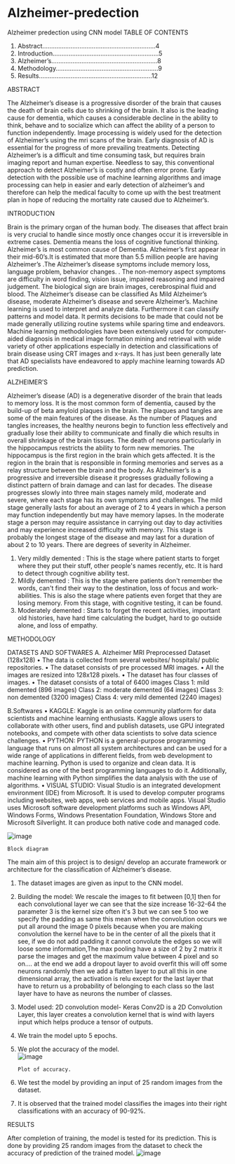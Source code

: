 # Alzheimer-predection
Alzheimer predection using CNN model
TABLE OF CONTENTS

1.	Abstract……………………………………………………….4
2.	Introduction…………………………………………………...5
3.	Alzheimer’s………………………………………….………..8
4.	Methodology………………………………………………….9
5.	Results……………………………………………………….12

ABSTRACT

The Alzheimer’s disease is a progressive disorder of the brain that causes the death of brain cells due to shrinking of the brain. It also is the leading cause for dementia, which causes a considerable decline in the ability to think, behave and to socialize which can affect the ability of a person to function independently. Image processing is widely used for the detection of Alzheimer’s using the mri scans of the brain.  Early diagnosis of AD is essential for the progress of more prevailing treatments. Detecting Alzheimer’s is a difficult and time consuming task, but requires brain imaging report and human expertise. Needless to say, this conventional approach to detect Alzheimer’s is costly and often error prone.
Early detection with the possible use of machine learning algorithms and image processing can help in easier and early detection of alzheimer’s and therefore can help the medical faculty to come up with the best treatment plan in hope of reducing the mortality rate caused due to Alzheimer’s.

INTRODUCTION 

Brain is the primary organ of the human body. The diseases that affect brain is very crucial to handle since mostly once changes occur it is irreversible in extreme cases. Dementia means the loss of cognitive functional thinking. Alzheimer’s is most common cause of Dementia. Alzheimer’s first appear in their mid-60’s.It is estimated that more than 5.5 million people are having Alzheimer’s .The Alzheimer’s disease symptoms include memory loss, language problem, behavior changes. . The non-memory aspect symptoms are difficulty in word finding, vision issue, impaired reasoning and impaired judgement. The biological sign are brain images, cerebrospinal fluid and blood. The Alzheimer’s disease can be classified As Mild Alzheimer’s disease, moderate Alzheimer’s disease and severe Alzheimer’s. 
Machine learning is used to interpret and analyze data. Furthermore it can classify patterns and model data. It permits decisions to be made that could not be made generally utilizing routine systems while sparing time and endeavors. Machine learning methodologies have been extensively used for computer-aided diagnosis in medical image formation mining and retrieval with wide variety of other applications especially in detection and classifications of brain disease using CRT images and x-rays. It has just been generally late that AD specialists have endeavored to apply machine learning towards AD prediction.

ALZHEIMER’S

Alzheimer’s disease (AD) is a degenerative disorder of the brain that leads to memory loss. It is the most common form of dementia, caused by the build-up of beta amyloid plaques in the brain. The plaques and tangles are some of the main features of the disease. As the number of Plaques and tangles increases, the healthy neurons begin to function less effectively and gradually lose their ability to communicate and finally die which results in overall shrinkage of the brain tissues. The death of neurons particularly in the hippocampus restricts the ability to form new memories. The hippocampus is the first region in the brain which gets affected. It is the region in the brain that is responsible in forming memories and serves as a relay structure between the brain and the body. 
As Alzheimer’s is a progressive and irreversible disease it progresses gradually following a distinct pattern of brain damage and can last for decades. The disease progresses slowly into three main stages namely mild, moderate and severe, where each stage has its own symptoms and challenges. The mild stage generally lasts for about an average of 2 to 4 years in which a person may function independently but may have memory lapses. In the moderate stage a person may require assistance in carrying out day to day activities and may experience increased difficulty with memory. This stage is probably the longest stage of the disease and may last for a duration of about 2 to 10 years.
There are degrees of severity in Alzheimer.
1.	Very mildly demented : This is the stage where patient starts to forget where they put their stuff, other people's names recently, etc. It is hard to detect through cognitive ability test.
2.	Mildly demented : This is the stage where patients don't remember the words, can't find their way to the destination, loss of focus and work-abilities. This is also the stage where patients even forget that they are losing memory. From this stage, with cognitive testing, it can be found.
3.	Moderately demented : Starts to forget the recent activities, important old histories, have hard time calculating the budget, hard to go outside alone, and loss of empathy.

METHODOLOGY

DATASETS AND SOFTWARES
A.	Alzheimer MRI Preprocessed Dataset (128x128)
•	The data is collected from several websites/ hospitals/ public repositories.
•	The dataset consists of pre processed MRI images.
•	All the images are resized into 128x128 pixels.
•	The dataset has four classes of images.
•	The dataset consists of a total of 6400 images
Class 1: mild demented (896 images)
Class 2: moderate demented (64 images)
Class 3: non demented (3200 images)
Class 4: very mild demented (2240 images)

B.Softwares
•	KAGGLE: Kaggle is an online community platform for data scientists and machine learning enthusiasts. Kaggle allows users to collaborate with other users, find and publish datasets, use GPU integrated notebooks, and compete with other data scientists to solve data science challenges.
•	PYTHON: PYTHON is a general-purpose programming language that runs on almost all system architectures and can be used for a wide range of applications in different fields, from web development to machine learning. Python is used to organize and clean data. It is considered as one of the best programming languages to do it. Additionally, machine learning with Python simplifies the data analysis with the use of algorithms.
•	VISUAL STUDIO: Visual Studio is an integrated development environment (IDE) from Microsoft. It is used to develop computer programs including websites, web apps, web services and mobile apps. Visual Studio uses Microsoft software development platforms such as Windows API, Windows Forms, Windows Presentation Foundation, Windows Store and Microsoft Silverlight. It can produce both native code and managed code. 



![image](https://user-images.githubusercontent.com/78484243/218210460-1e6102a7-f01a-4ef9-b5ed-67b2d9108d18.png)

    Block diagram


The main aim of this project is to design/ develop an accurate framework or architecture for the classification of Alzheimer’s disease.
1.	The dataset images are given as input to the CNN model.
2.	Building the model: We rescale the images to fit between [0,1] then for each convolutional layer we can see that the size increase 16-32-64 the parameter 3 is the kernel size often it's 3 but we can see 5 too we specify the padding as same this mean when the convolution occurs we put all around the image 0 pixels because when you are making convolution the kernel have to be in the center of all the pixels that it see, if we do not add padding it cannot convolute the edges so we will loose some information,The max pooling have a size of 2 by 2 matrix it parse the images and get the maximum value between 4 pixel and so on.... at the end we add a dropout layer to avoid overfit this will off some neurons randomly then we add a flatten layer to put all this in one dimensional array, the activation is relu except for the last layer that have to return us a probability of belonging to each class so the last layer have to have as neurons the number of classes.
3.	Model used: 2D convolution model- Keras Conv2D is a 2D Convolution Layer, this layer creates a convolution kernel that is wind with layers input which helps produce a tensor of outputs.
4.	We train the model upto 5 epochs.
5.	We plot the accuracy of the model.     
    ![image](https://user-images.githubusercontent.com/78484243/218210383-05c830be-e407-4254-888f-028d5dfc7232.png)

		Plot of accuracy.
    
6.	We test the model by providing an input of 25 random images from the dataset.
7.	It is observed that the trained model classifies the images into their right classifications with an accuracy of 90-92%.



RESULTS

After completion of training, the model is tested for its prediction. This is done by providing 25 random images from the dataset to check the accuracy of prediction of the trained model.
![image](https://user-images.githubusercontent.com/78484243/218210316-f1ad0d6f-8dab-4a61-825c-8279ad6cff87.png)


